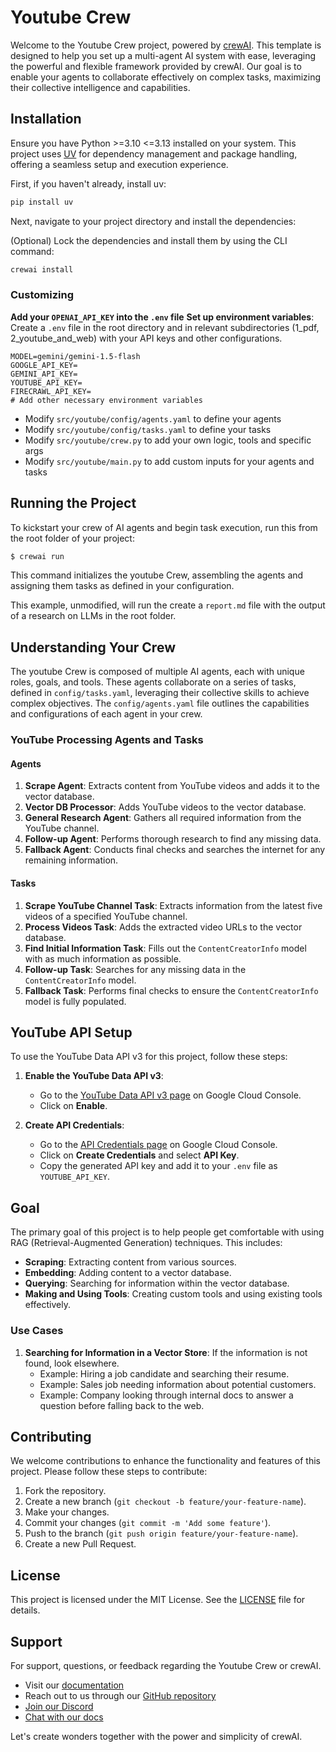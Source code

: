 # Youtube Crew

Welcome to the Youtube Crew project, powered by [crewAI](https://crewai.com). This template is designed to help you set up a multi-agent AI system with ease, leveraging the powerful and flexible framework provided by crewAI. Our goal is to enable your agents to collaborate effectively on complex tasks, maximizing their collective intelligence and capabilities.

## Installation

Ensure you have Python >=3.10 <=3.13 installed on your system. This project uses [UV](https://docs.astral.sh/uv/) for dependency management and package handling, offering a seamless setup and execution experience.

First, if you haven't already, install uv:

```bash
pip install uv
```

Next, navigate to your project directory and install the dependencies:

(Optional) Lock the dependencies and install them by using the CLI command:

```bash
crewai install
```

### Customizing

**Add your `OPENAI_API_KEY` into the `.env` file**
**Set up environment variables**:
Create a `.env` file in the root directory and in relevant subdirectories (1_pdf, 2_youtube_and_web) with your API keys and other configurations.

```env
MODEL=gemini/gemini-1.5-flash
GOOGLE_API_KEY=
GEMINI_API_KEY=
YOUTUBE_API_KEY=
FIRECRAWL_API_KEY=
# Add other necessary environment variables
```

- Modify `src/youtube/config/agents.yaml` to define your agents
- Modify `src/youtube/config/tasks.yaml` to define your tasks
- Modify `src/youtube/crew.py` to add your own logic, tools and specific args
- Modify `src/youtube/main.py` to add custom inputs for your agents and tasks

## Running the Project

To kickstart your crew of AI agents and begin task execution, run this from the root folder of your project:

```bash
$ crewai run
```

This command initializes the youtube Crew, assembling the agents and assigning them tasks as defined in your configuration.

This example, unmodified, will run the create a `report.md` file with the output of a research on LLMs in the root folder.

## Understanding Your Crew

The youtube Crew is composed of multiple AI agents, each with unique roles, goals, and tools. These agents collaborate on a series of tasks, defined in `config/tasks.yaml`, leveraging their collective skills to achieve complex objectives. The `config/agents.yaml` file outlines the capabilities and configurations of each agent in your crew.

### YouTube Processing Agents and Tasks

#### Agents

1. **Scrape Agent**: Extracts content from YouTube videos and adds it to the vector database.
2. **Vector DB Processor**: Adds YouTube videos to the vector database.
3. **General Research Agent**: Gathers all required information from the YouTube channel.
4. **Follow-up Agent**: Performs thorough research to find any missing data.
5. **Fallback Agent**: Conducts final checks and searches the internet for any remaining information.

#### Tasks

1. **Scrape YouTube Channel Task**: Extracts information from the latest five videos of a specified YouTube channel.
2. **Process Videos Task**: Adds the extracted video URLs to the vector database.
3. **Find Initial Information Task**: Fills out the `ContentCreatorInfo` model with as much information as possible.
4. **Follow-up Task**: Searches for any missing data in the `ContentCreatorInfo` model.
5. **Fallback Task**: Performs final checks to ensure the `ContentCreatorInfo` model is fully populated.

## YouTube API Setup

To use the YouTube Data API v3 for this project, follow these steps:

1. **Enable the YouTube Data API v3**:

   - Go to the [YouTube Data API v3 page](https://console.cloud.google.com/marketplace/product/google/youtube.googleapis.com?q=search&referrer=search&project=crewai-415713) on Google Cloud Console.
   - Click on **Enable**.

2. **Create API Credentials**:
   - Go to the [API Credentials page](https://console.cloud.google.com/apis/credentials?project=crewai-415713) on Google Cloud Console.
   - Click on **Create Credentials** and select **API Key**.
   - Copy the generated API key and add it to your `.env` file as `YOUTUBE_API_KEY`.

## Goal

The primary goal of this project is to help people get comfortable with using RAG (Retrieval-Augmented Generation) techniques. This includes:

- **Scraping**: Extracting content from various sources.
- **Embedding**: Adding content to a vector database.
- **Querying**: Searching for information within the vector database.
- **Making and Using Tools**: Creating custom tools and using existing tools effectively.

### Use Cases

1. **Searching for Information in a Vector Store**: If the information is not found, look elsewhere.
   - Example: Hiring a job candidate and searching their resume.
   - Example: Sales job needing information about potential customers.
   - Example: Company looking through internal docs to answer a question before falling back to the web.

## Contributing

We welcome contributions to enhance the functionality and features of this project. Please follow these steps to contribute:

1. Fork the repository.
2. Create a new branch (`git checkout -b feature/your-feature-name`).
3. Make your changes.
4. Commit your changes (`git commit -m 'Add some feature'`).
5. Push to the branch (`git push origin feature/your-feature-name`).
6. Create a new Pull Request.

## License

This project is licensed under the MIT License. See the [LICENSE](LICENSE) file for details.

## Support

For support, questions, or feedback regarding the Youtube Crew or crewAI.

- Visit our [documentation](https://docs.crewai.com)
- Reach out to us through our [GitHub repository](https://github.com/joaomdmoura/crewai)
- [Join our Discord](https://discord.com/invite/X4JWnZnxPb)
- [Chat with our docs](https://chatg.pt/DWjSBZn)

Let's create wonders together with the power and simplicity of crewAI.
